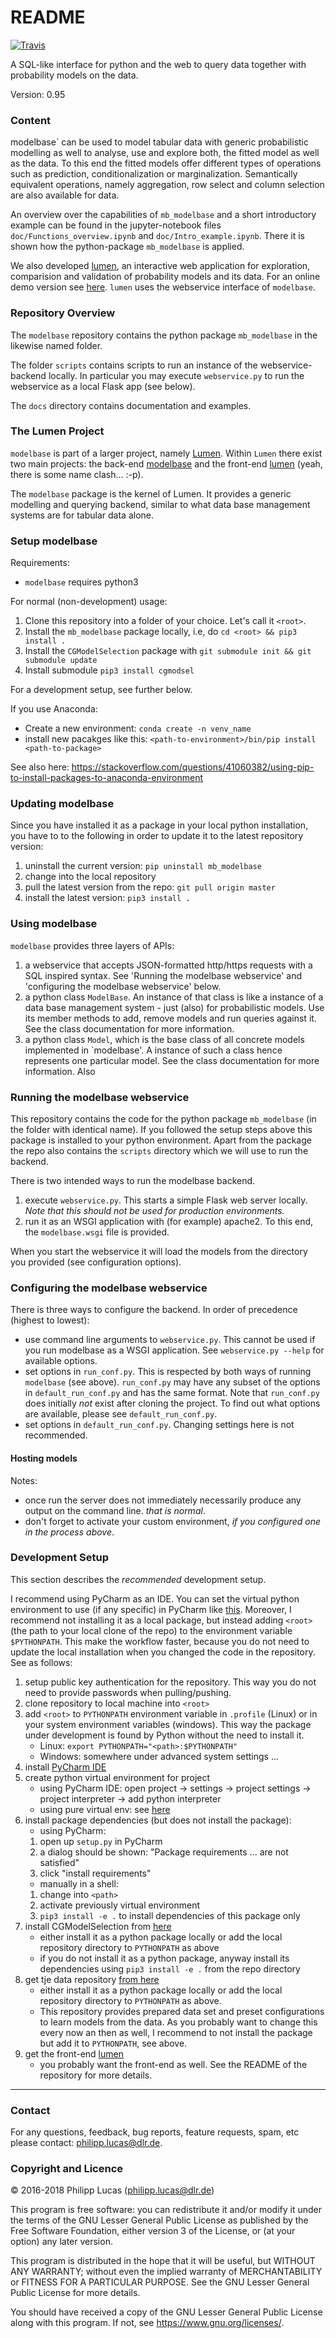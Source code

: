 # README #

[![Travis](https://travis-ci.org/lumen-org/modelbase.svg?branch=ci_travis)](
    https://travis-ci.org/lumen-org/modelbase)
    
A SQL-like interface for python and the web to query data together with probability models on the data.

Version: 0.95

### Content ###

modelbase` can be used to model tabular data with generic probabilistic modelling as well to analyse, use and explore both, the fitted model as well as the data. To this end the fitted models offer different types of operations such as prediction, conditionalization or marginalization. Semantically equivalent operations, namely aggregation, row select and column selection are also available for data.
 
An overview over the capabilities of `mb_modelbase` and a short introductory example can be found in the jupyter-notebook files `doc/Functions_overview.ipynb` and `doc/Intro_example.ipynb`. There it is shown how the python-package `mb_modelbase` is applied.

We also developed [lumen](https://github.com/lumen-org/lumen), an interactive web application for exploration, comparision and validation of probability models and its data. For an online demo version see [here](http://lumen.inf-i2.uni-jena.de/). `lumen` uses the webservice interface of `modelbase`. 

### Repository Overview ###

The `modelbase` repository contains the python package `mb_modelbase` in the likewise named folder. 
 
The folder `scripts` contains scripts to run an instance of the webservice-backend locally. In particular you may execute `webservice.py` to run the webservice as a local Flask app (see below). 
 
The `docs` directory contains documentation and examples.

### The Lumen Project ###

`modelbase` is part of a larger project, namely [Lumen](https://github.com/lumen-org). Within `Lumen` there exist two main projects: the back-end [modelbase](https://github.com/lumen-org/modelbase) and the front-end [lumen](https://github.com/lumen-org/lumen) (yeah, there is some name clash... :-p).

The `modelbase` package is the kernel of Lumen. It provides a generic modelling and querying backend, similar to what data base management systems are for tabular data alone. 

### Setup modelbase ###

Requirements:

 * `modelbase` requires python3

For normal (non-development) usage:

1. Clone this repository into a folder of your choice. Let's call it `<root>`.
2. Install the `mb_modelbase` package locally, i.e, do `cd <root> && pip3 install .`
3. Install the `CGModelSelection` package with `git submodule init && git submodule update` 
4. Install submodule `pip3 install cgmodsel`

For a development setup, see further below.

If you use Anaconda:

 * Create a new environment: `conda create -n venv_name`
 * install new pacakges like this: `<path-to-environment>/bin/pip install <path-to-package>`
 
See also here: https://stackoverflow.com/questions/41060382/using-pip-to-install-packages-to-anaconda-environment

### Updating modelbase

Since you have installed it as a package in your local python installation, you have to to the following in order to update it to the latest repository version:
1. uninstall the current version: `pip uninstall mb_modelbase`
2. change into the local repository
2. pull the latest version from the repo: `git pull origin master`
3. install the latest version: `pip3 install .`

### Using modelbase

`modelbase` provides three layers of APIs:

1. a webservice that accepts JSON-formatted http/https requests with a SQL inspired syntax. See 'Running the modelbase webservice' and 'configuring the modelbase webservice' below.
2. a python class `ModelBase`. An instance of that class is like a instance of a data base management system - just (also) for probabilistic models. Use its member methods to add, remove models and run queries against it. See the class documentation for more information.
3. a python class `Model`, which is the base class of all concrete models implemented in `modelbase'. A instance of such a class hence represents one particular model. See the class documentation for more information. Also 

### Running the modelbase webservice

This repository contains the code for the python package `mb_modelbase` (in the folder with identical name). If you 
 followed the setup steps above this package is installed to your python environment.
Apart from the package the repo also contains the `scripts` directory which we will use to run the backend. 

There is two intended ways to run the modelbase backend.
1. execute `webservice.py`. This starts a simple Flask web server locally. _Note that this should not be used for
    production environments._
2. run it as an WSGI application with (for example) apache2. To this end, the `modelbase.wsgi` file is provided. 

When you start the webservice it will load the models from the directory you provided (see configuration options).

### Configuring the modelbase webservice

There is three ways to configure the backend. In order of precedence (highest to lowest):
  * use command line arguments to `webservice.py`. This cannot be used if you run modelbase as a WSGI
    application. See `webservice.py --help` for available options.
  * set options in `run_conf.py`. This is respected by both ways of running `modelbase` (see above). `run_conf.py` may have any subset of the options in `default_run_conf.py` and has the same format. Note that `run_conf.py` does initially *not* exist after cloning the project. To find out what options are available, please see `default_run_conf.py`.
  * set options in `default_run_conf.py`. Changing settings here is not recommended. 

#### Hosting models 

Notes:
 * once run the server does not immediately necessarily produce any output on the command line. *that is normal*.
 * don't forget to activate your custom environment, *if you configured one in the process above*.

### Development Setup

This section describes the _recommended_ development setup. 

I recommend using PyCharm as an IDE. You can set the virtual python environment to use (if any specific) in PyCharm like [this](https://docs.continuum.io/anaconda/ide_integration#pycharm).
Moreover, I recommend not installing it as a local package, but instead adding `<root>` (the path to your local clone of the repo) to the environment variable `$PYTHONPATH`. This make the workflow faster, because you do not need to update the local installation when you changed the code in the repository. See as follows:

1. setup public key authentication for the repository. This way you do not need to provide passwords when pulling/pushing.
2. clone repository to local machine into `<root>`
3. add `<root>` to `PYTHONPATH` environment variable in `.profile` (Linux) or in your system environment variables (windows). This way the package under development is found by Python without the need to install it.
   * Linux: `export PYTHONPATH="<path>:$PYTHONPATH"`
   * Windows: somewhere under advanced system settings ...
4. install [PyCharm IDE](https://www.jetbrains.com/pycharm/)
5. create python virtual environment for project 
   * using PyCharm IDE: open project -> settings -> project settings -> project interpreter -> add python interpreter
   * using pure virtual env: see [here](https://virtualenv.pypa.io/en/stable/userguide/#usage)
6. install package dependencies (but does not install the package):
   * using PyCharm:
    1. open up `setup.py` in PyCharm
    2. a dialog should be shown: "Package requirements ... are not satisfied"
    3. click "install requirements"
   * manually in a shell:
    1. change into `<path>`
    2. activate previously virtual environment 
    3. `pip3 install -e .` to install dependencies of this package only
7. install CGModelSelection from [here](https://ci.inf-i2.uni-jena.de/ra86ted/CGmodelselection)
   * either install it as a python package locally or add the local repository directory to `PYTHONPATH` as above
   * if you do not install it as a python package, anyway install its dependencies using `pip3 install -e .` from the repo directory
8. get tje data repository [from here](https://ci.inf-i2.uni-jena.de/gemod/mb_data)
   * either install it as a python package locally or add the local repository directory to `PYTHONPATH` as above.
   * This repository provides prepared data set and preset configurations to learn models from the data. As you probably want to change this every now an then as well, I recommend to not install the package but add it to `PYTHONPATH`, see above.
9. get the front-end [lumen](https://github.com/lumen-org/lumen)
   * you probably want the front-end as well.  See the README of the repository for more details.

-----
 
### Contact ###

For any questions, feedback, bug reports, feature requests, spam, etc please contact: [philipp.lucas@dlr.de](philipp.lucas@dlr.de).

### Copyright and Licence ###

© 2016-2018 Philipp Lucas (philipp.lucas@dlr.de)

This program is free software: you can redistribute it and/or modify
it under the terms of the GNU Lesser General Public License as published by
the Free Software Foundation, either version 3 of the License, or
(at your option) any later version.

This program is distributed in the hope that it will be useful,
but WITHOUT ANY WARRANTY; without even the implied warranty of
MERCHANTABILITY or FITNESS FOR A PARTICULAR PURPOSE. See the
GNU Lesser General Public License for more details.

You should have received a copy of the GNU Lesser General Public License
along with this program.  If not, see <https://www.gnu.org/licenses/>.
